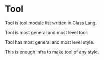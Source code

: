 # Tool

Tool is tool module list written in Class Lang.

Tool is most general and most level tool.

Tool has most general and most level style.

This is enough infra to make tool of any style.